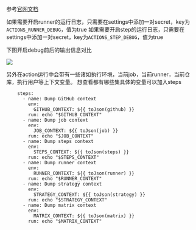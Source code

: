 参考[官网文档](https://docs.github.com/en/free-pro-team@latest/actions/managing-workflow-runs/enabling-debug-logging)

如果需要开启runner的运行日志，只需要在settings中添加一对secret，key为`ACTIONS_RUNNER_DEBUG`，值为true
如果需要开启step的运行日志，只需要在settings中添加一对secret，key为`ACTIONS_STEP_DEBUG`，值为true

下图开启debug前后的输出信息对比

![](https://pek3b.qingstor.com/hexo-blog/hexo-blog/20201118133259.png)

另外在action运行中会带有一些诸如执行环境，当前job，当前runner，当前仓库，执行用户等上下文变量。
想查看都有哪些集具体的变量可以加入steps

```
    steps:
      - name: Dump GitHub context
        env:
          GITHUB_CONTEXT: ${{ toJson(github) }}
        run: echo "$GITHUB_CONTEXT"
      - name: Dump job context
        env:
          JOB_CONTEXT: ${{ toJson(job) }}
        run: echo "$JOB_CONTEXT"
      - name: Dump steps context
        env:
          STEPS_CONTEXT: ${{ toJson(steps) }}
        run: echo "$STEPS_CONTEXT"
      - name: Dump runner context
        env:
          RUNNER_CONTEXT: ${{ toJson(runner) }}
        run: echo "$RUNNER_CONTEXT"
      - name: Dump strategy context
        env:
          STRATEGY_CONTEXT: ${{ toJson(strategy) }}
        run: echo "$STRATEGY_CONTEXT"
      - name: Dump matrix context
        env:
          MATRIX_CONTEXT: ${{ toJson(matrix) }}
        run: echo "$MATRIX_CONTEXT"
```
